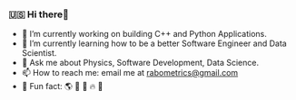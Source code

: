 ### 🇺🇸 Hi there👋

- 🔬 I’m currently working on building C++ and Python Applications.
- 🌱 I’m currently learning how to be a better Software Engineer and Data Scientist.
- 💬 Ask me about Physics, Software Development, Data Science. 
- 📫 How to reach me: email me at rabometrics@gmail.com
- 🎨 Fun fact: 🌎 🌊 💨 🔥 🌌

<!--
**HilbertSpecs/HilbertSpecs** is a ✨ _special_ ✨ repository because its `README.md` (this file) appears on your GitHub profile.

Here are some ideas to get you started:

- 🔭 I’m currently working on ...
- 🌱 I’m currently learning ...
- 👯 I’m looking to collaborate on ...
- 🤔 I’m looking for help with ...
- 💬 Ask me about ...
- 📫 How to reach me: ...
- 😄 Pronouns: ...
- ⚡ Fun fact: ...
-->

